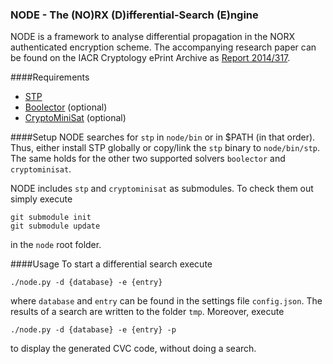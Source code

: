 ### NODE - The (NO)RX (D)ifferential-Search (E)ngine

NODE is a framework to analyse differential propagation in the NORX authenticated encryption scheme. The accompanying research paper can be found on the IACR Cryptology ePrint Archive as [Report 2014/317](https://eprint.iacr.org/2014/317).

####Requirements

  * [STP](https://stp.github.io/stp/)
  * [Boolector](http://fmv.jku.at/boolector/) (optional)
  * [CryptoMiniSat](https://github.com/msoos/cryptominisat) (optional)


####Setup
NODE searches for `stp` in `node/bin` or in $PATH (in that order). Thus, either install STP globally or copy/link the `stp` binary to `node/bin/stp`. The same holds for the other two supported solvers `boolector` and `cryptominisat`.

NODE includes `stp` and `cryptominisat` as submodules. To check them out simply execute
```
git submodule init
git submodule update
```

in the `node` root folder.


####Usage
To start a differential search execute
```
./node.py -d {database} -e {entry}
```
where `database` and `entry` can be found in the settings file `config.json`. The results of a search are written to the folder `tmp`. Moreover, execute
```
./node.py -d {database} -e {entry} -p
```
to display the generated CVC code, without doing a search.
